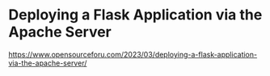 # Deploying a Flask Application via the Apache Server

https://www.opensourceforu.com/2023/03/deploying-a-flask-application-via-the-apache-server/
